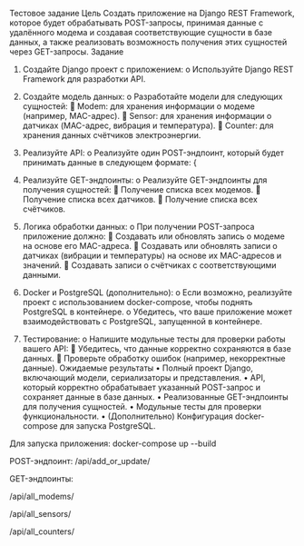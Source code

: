 Тестовое задание
Цель
Создать приложение на Django REST Framework, которое будет обрабатывать POST-запросы, принимая данные с удалённого модема и создавая соответствующие сущности в базе данных, а также реализовать возможность получения этих сущностей через GET-запросы.
Задание
1.	Создайте Django проект с приложением:
o	Используйте Django REST Framework для разработки API.
2.	Создайте модель данных:
o	Разработайте модели для следующих сущностей: 
	Modem: для хранения информации о модеме (например, MAC-адрес).
	Sensor: для хранения информации о датчиках (MAC-адрес, вибрация и температура).
	Counter: для хранения данных счётчиков электроэнергии.
3.	Реализуйте API:
o	Реализуйте один POST-эндпоинт, который будет принимать данные в следующем формате: {
    
4.	Реализуйте GET-эндпоинты:
o	Реализуйте GET-эндпоинты для получения сущностей: 
	Получение списка всех модемов.
	Получение списка всех датчиков.
	Получение списка всех счётчиков.
5.	Логика обработки данных:
o	При получении POST-запроса приложение должно: 
	Создавать или обновлять запись о модеме на основе его MAC-адреса.
	Создавать или обновлять записи о датчиках (вибрации и температуры) на основе их MAC-адресов и значений.
	Создавать записи о счётчиках с соответствующими данными.
6.	Docker и PostgreSQL (дополнительно):
o	Если возможно, реализуйте проект с использованием docker-compose, чтобы поднять PostgreSQL в контейнере.
o	Убедитесь, что ваше приложение может взаимодействовать с PostgreSQL, запущенной в контейнере.
7.	Тестирование:
o	Напишите модульные тесты для проверки работы вашего API: 
	Убедитесь, что данные корректно сохраняются в базе данных.
	Проверьте обработку ошибок (например, некорректные данные).
Ожидаемые результаты
•	Полный проект Django, включающий модели, сериализаторы и представления.
•	API, который корректно обрабатывает указанный POST-запрос и сохраняет данные в базе данных.
•	Реализованные GET-эндпоинты для получения сущностей.
•	Модульные тесты для проверки функциональности.
•	(Дополнительно) Конфигурация docker-compose для запуска PostgreSQL.


Для запуска приложения: 
docker-compose up --build

POST-эндпоинт: /api/add_or_update/

GET-эндпоинты:

/api/all_modems/

/api/all_sensors/

/api/all_counters/


